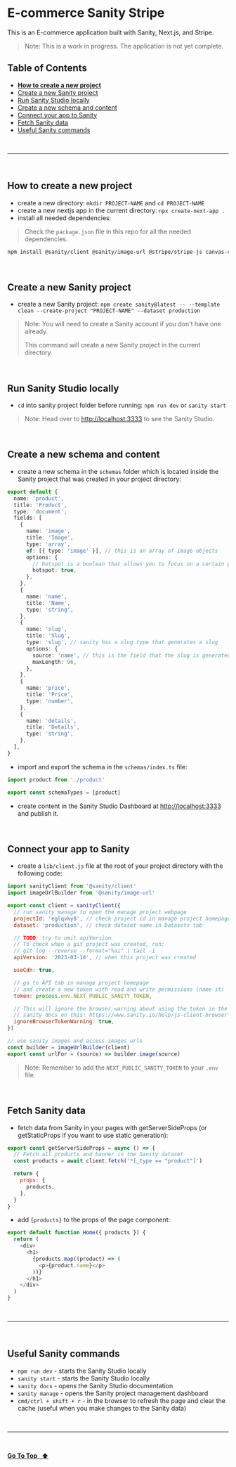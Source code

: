 # E-commerce Sanity Stripe

This is an E-commerce application built with Sanity, Next.js, and Stripe.

> Note: This is a work in progress. The application is not yet complete.

## Table of Contents

- [**How to create a new project**](#how-to-create-a-new-project)
- [Create a new Sanity project](#create-a-new-sanity-project)
- [Run Sanity Studio locally](#run-sanity-studio-locally)
- [Create a new schema and content](#create-a-new-schema-and-content)
- [Connect your app to Sanity](#connect-your-app-to-sanity)
- [Fetch Sanity data](#fetch-sanity-data)
- [Useful Sanity commands](#useful-sanity-commands)

&nbsp;

---

&nbsp;

## **How to create a new project**

- create a new directory: `mkdir PROJECT-NAME` and `cd PROJECT-NAME`
- create a new nextjs app in the current directory: `npx create-next-app .`
- install all needed dependencies:

> Check the `package.json` file in this repo for all the needed dependencies.

```bash
npm install @sanity/client @sanity/image-url @stripe/stripe-js canvas-confetti next-sanity-image react-hot-toast react-icons stripe
```

&nbsp;

## Create a new Sanity project

- create a new Sanity project: `npm create sanity@latest -- --template clean --create-project "PROJECT-NAME" --dataset production`

> Note: You will need to create a Sanity account if you don't have one already.
>
> This command will create a new Sanity project in the current directory.

&nbsp;

## Run Sanity Studio locally

- `cd` into sanity project folder before running: `npm run dev` or `sanity start`

> Note: Head over to [http://localhost:3333](http://localhost:3333) to see the Sanity Studio.

&nbsp;

## Create a new schema and content

- create a new schema in the `schemas` folder which is located inside the Sanity project that was created in your project directory:

```ts
export default {
  name: 'product',
  title: 'Product',
  type: 'document',
  fields: [
    {
      name: 'image',
      title: 'Image',
      type: 'array',
      of: [{ type: 'image' }], // this is an array of image objects
      options: {
        // hotspot is a boolean that allows you to focus on a certain part of the image when cropping
        hotspot: true,
      },
    },
    {
      name: 'name',
      title: 'Name',
      type: 'string',
    },
    {
      name: 'slug',
      title: 'Slug',
      type: 'slug', // sanity has a slug type that generates a slug
      options: {
        source: 'name', // this is the field that the slug is generated from
        maxLength: 96,
      },
    },
    {
      name: 'price',
      title: 'Price',
      type: 'number',
    },
    {
      name: 'details',
      title: 'Details',
      type: 'string',
    },
  ],
}
```

- import and export the schema in the `schemas/index.ts` file:

```ts
import product from './product'

export const schemaTypes = [product]
```

- create content in the Sanity Studio Dashboard at [http://localhost:3333](http://localhost:3333)
  and publish it.

&nbsp;

## Connect your app to Sanity

- create a `lib/client.js` file at the root of your project directory with the following code:

```js
import sanityClient from '@sanity/client'
import imageUrlBuilder from '@sanity/image-url'

export const client = sanityClient({
  // run sanity manage to open the manage project webpage
  projectId: 'eglqvky8', // check project id in manage project homepage
  dataset: 'production', // check dataset name in Datasets tab

  // TODO: try to omit apiVersion
  // To check when a git project was created, run:
  // git log --reverse --format="%ai" | tail -1
  apiVersion: '2023-03-14', // when this project was created

  useCdn: true,

  // go to API tab in manage project homepage
  // and create a new token with read and write permissions (name it)
  token: process.env.NEXT_PUBLIC_SANITY_TOKEN,

  // This will ignore the browser warning about using the token in the client side (but since we are using .env and nextjs ssr we are safe)
  // sanity docs on this: https://www.sanity.io/help/js-client-browser-token
  ignoreBrowserTokenWarning: true,
})

// use sanity images and access images urls
const builder = imageUrlBuilder(client)
export const urlFor = (source) => builder.image(source)
```

> Note: Remember to add the `NEXT_PUBLIC_SANITY_TOKEN` to your `.env` file.

&nbsp;

## Fetch Sanity data

- fetch data from Sanity in your pages with getServerSideProps (or getStaticProps if you want to use static generation):

```js
export const getServerSideProps = async () => {
  // Fetch all products and banner in the Sanity dataset
  const products = await client.fetch('*[_type == "product"]')

  return {
    props: {
      products,
    },
  }
}
```

- add `{products}` to the props of the page component:

```js
export default function Home({ products }) {
  return (
    <div>
      <h1>
        {products.map((product) => (
          <p>{product.name}</p>
        ))}
      </h1>
    </div>
  )
}
```

&nbsp;

---

&nbsp;

## Useful Sanity commands

- `npm run dev` - starts the Sanity Studio locally
- `sanity start` - starts the Sanity Studio locally
- `sanity docs` - opens the Sanity Studio documentation
- `sanity manage` - opens the Sanity project management dashboard
- `cmd/ctrl + shift + r` - in the browser to refresh the page and clear the cache (useful when you make changes to the Sanity data)

&nbsp;

---

&nbsp;

[**Go To Top &nbsp; ⬆️**](#e-commerce-sanity-stripe)
